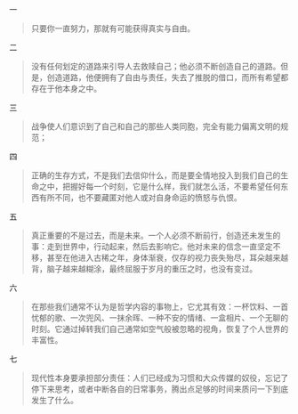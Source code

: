 一
> 只要你一直努力，那就有可能获得真实与自由。

二
> 没有任何划定的道路来引导人去救赎自己；他必须不断创造自己的道路。但是，创造道路，他便拥有了自由与责任，失去了推脱的借口，而所有希望都存在于他本身之中。

三
> 战争使人们意识到了自己和自己的那些人类同胞，完全有能力偏离文明的规范；

四
> 正确的生存方式，不是我们去信仰什么，而是要全情地投入到我们自己的生命之中，把握好每一个时刻，它是什么样，我们就怎么活，不要希望任何东西有所不同，也不要藏匿对他人或对自身命运的愤怒与仇恨。

五
> 真正重要的不是过去，而是未来。一个人必须不断前行，创造还未发生的事：走到世界中，行动起来，然后去影响它。他对未来的信念一直坚定不移，甚至在他进入古稀之年，身体渐衰，仅存的视力丧失殆尽，耳朵越来越背，脑子越来越糊涂，最终屈服于岁月的重压之时，也没有变过。

六
> 在那些我们通常不认为是哲学内容的事物上，它尤其有效：一杯饮料、一首忧郁的歌、一次兜风、一抹余晖、一种不安的情绪、一盒相片、一个无聊的时刻。它通过掉转我们自己通常如空气般被忽略的视角，恢复了个人世界的丰富性。

七
> 现代性本身要承担部分责任：人们已经成为习惯和大众传媒的奴役，忘记了停下来思考，或者中断各自的日常事务，腾出点足够的时间来质问一下到底发生了什么。